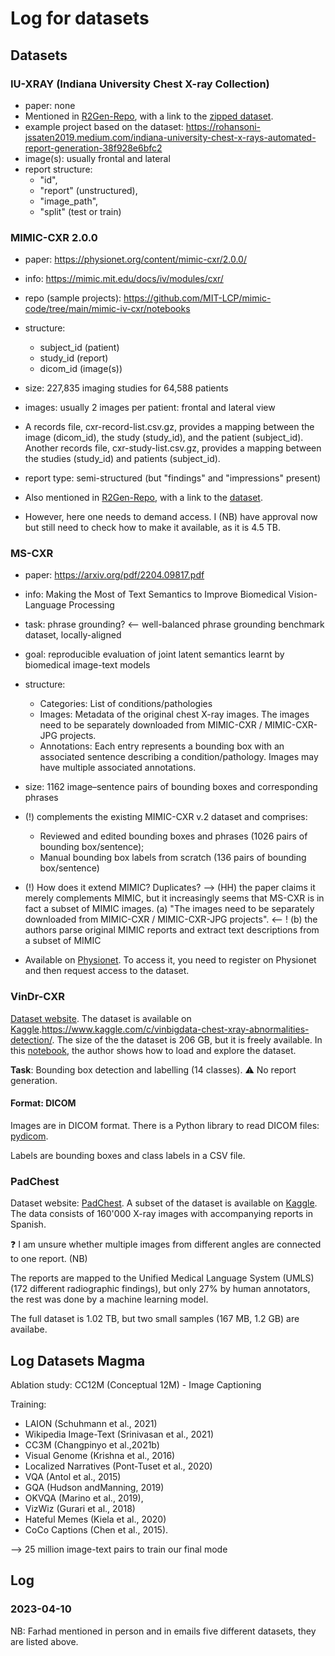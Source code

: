 # Log for datasets

## Datasets

### IU-XRAY (Indiana University Chest X-ray Collection)

- paper: none
- Mentioned in [R2Gen-Repo](https://github.com/cuhksz-nlp/R2Gen#datasets), with a link to the [zipped dataset](https://drive.google.com/file/d/1c0BXEuDy8Cmm2jfN0YYGkQxFZd2ZIoLg/view).
- example project based on the dataset: https://rohansoni-jssaten2019.medium.com/indiana-university-chest-x-rays-automated-report-generation-38f928e6bfc2
- image(s): usually frontal and lateral
- report structure: 
    - "id", 
    - "report" (unstructured), 
    - "image_path", 
    - "split" (test or train)


### MIMIC-CXR 2.0.0

- paper: https://physionet.org/content/mimic-cxr/2.0.0/
- info: https://mimic.mit.edu/docs/iv/modules/cxr/
- repo (sample projects): https://github.com/MIT-LCP/mimic-code/tree/main/mimic-iv-cxr/notebooks
- structure: 
    - subject_id (patient)
    - study_id (report)
    - dicom_id (image(s))
- size: 227,835 imaging studies for 64,588 patients
- images: usually 2 images per patient: frontal and lateral view
- A records file, cxr-record-list.csv.gz, provides a mapping between the image (dicom_id), the study (study_id), and the patient (subject_id). Another records file, cxr-study-list.csv.gz, provides a mapping between the studies (study_id) and patients (subject_id).
- report type: semi-structured (but "findings" and "impressions" present)

- Also mentioned in [R2Gen-Repo](https://github.com/cuhksz-nlp/R2Gen#datasets), with a link to the [dataset](https://drive.google.com/file/d/1DS6NYirOXQf8qYieSVMvqNwuOlgAbM_E/view?usp=sharing).
- However, here one needs to demand access. I (NB) have approval now but still need to check how to make it available, as it is 4.5 TB.

### MS-CXR

- paper: https://arxiv.org/pdf/2204.09817.pdf
- info: Making the Most of Text Semantics to Improve Biomedical Vision-Language Processing
- task: phrase grounding? <-- well-balanced phrase grounding benchmark dataset, locally-aligned
- goal: reproducible evaluation of joint latent semantics learnt by biomedical image-text models
- structure:
    - Categories: List of conditions/pathologies
    - Images: Metadata of the original chest X-ray images. The images need to be separately downloaded from MIMIC-CXR / MIMIC-CXR-JPG projects.
    - Annotations: Each entry represents a bounding box with an associated sentence describing a condition/pathology. Images may have multiple associated annotations.
- size: 1162 image–sentence pairs of bounding boxes and corresponding phrases
- (!) complements the existing MIMIC-CXR v.2 dataset and comprises: 
    - Reviewed and edited bounding boxes and phrases (1026 pairs of bounding box/sentence);
    - Manual bounding box labels from scratch (136 pairs of bounding box/sentence)
- (!) How does it extend MIMIC? Duplicates? --> (HH) the paper claims it merely complements MIMIC, but it increasingly seems that MS-CXR is in fact a subset of MIMIC images. 
    (a) "The images need to be separately downloaded from MIMIC-CXR / MIMIC-CXR-JPG projects". <-- !
    (b) the authors parse original MIMIC reports and extract text descriptions from a subset of MIMIC

- Available on [Physionet](https://physionet.org/content/ms-cxr/0.1/). To access it, you need to register on Physionet and then request access to the dataset.

### VinDr-CXR

[Dataset website](https://vindr.ai/datasets/cxr).
The dataset is available on [Kaggle](https://www.kaggle.com/c/vinbigdata-chest-xray-abnormalities-detection/data).https://www.kaggle.com/c/vinbigdata-chest-xray-abnormalities-detection/.
The size of the the dataset is 206 GB, but it is freely available.
In this [notebook](https://www.kaggle.com/code/theolange/ai-vinbigdata-visualisation), the author shows how to load and explore the dataset.

**Task**: Bounding box detection and labelling (14 classes).
⚠️ No report generation.

#### Format: **DICOM**

Images are in DICOM format.
There is a Python library to read DICOM files: [pydicom](https://pydicom.github.io/).

Labels are bounding boxes and class labels in a CSV file.

### PadChest

Dataset website: [PadChest](https://bimcv.cipf.es/bimcv-projects/padchest/).
A subset of the dataset is available on [Kaggle](https://www.kaggle.com/datasets/raddar/padchest-chest-xrays-sample).
The data consists of 160'000 X-ray images with accompanying reports in Spanish.

❓ I am unsure whether multiple images from different angles are connected to one report. (NB)

The reports are mapped to the Unified Medical Language System (UMLS) (172 different radiographic findings), but only 27% by human annotators, the rest was done by a machine learning model.

The full dataset is 1.02 TB, but two small samples (167 MB, 1.2 GB) are availabe.

## Log Datasets Magma

Ablation study:  CC12M (Conceptual 12M) - Image Captioning

Training: 
- LAION (Schuhmann et al., 2021)
- Wikipedia Image-Text (Srinivasan et al., 2021)
- CC3M (Changpinyo et al.,2021b)
- Visual Genome (Krishna et al., 2016)
- Localized Narratives (Pont-Tuset et al., 2020)
- VQA (Antol et al., 2015)
- GQA (Hudson andManning, 2019)
- OKVQA (Marino et al., 2019),
- VizWiz (Gurari et al., 2018)
- Hateful Memes (Kiela
et al., 2020)
- CoCo Captions (Chen et al., 2015).

--> 25 million image-text pairs to train our final mode

## Log

### 2023-04-10

NB: Farhad mentioned in person and in emails five different datasets, they are listed above.
